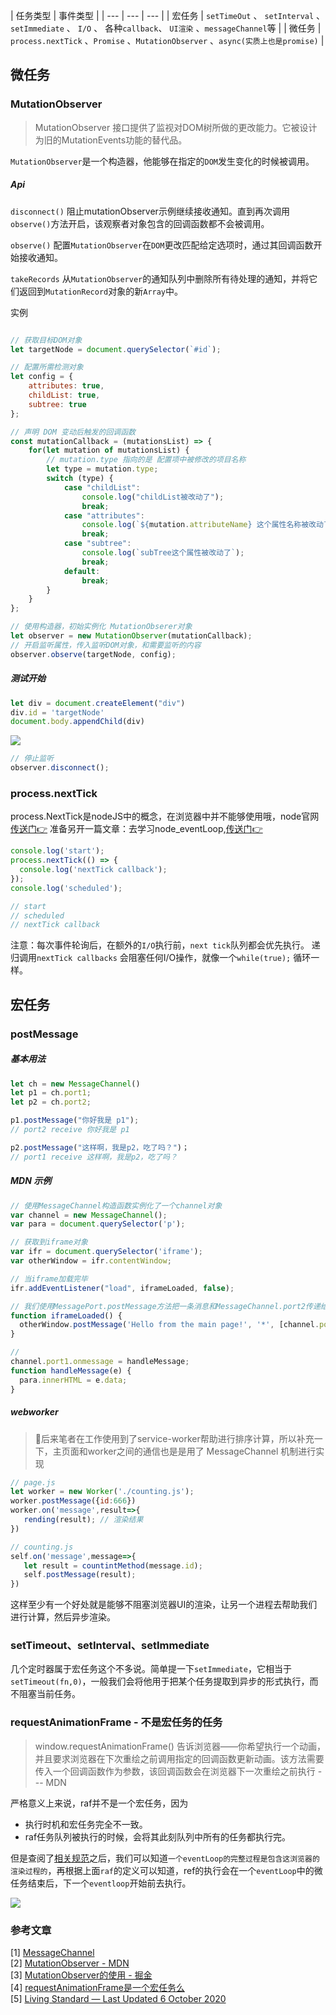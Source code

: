 | 任务类型 | 事件类型 |
| --- | --- | --- |
| 宏任务 | `setTimeOut` 、 `setInterval` 、 `setImmediate` 、 `I/O` 、 各种`callback`、 `UI渲染` 、`messageChannel`等  |
| 微任务 | `process.nextTick` 、`Promise`  、`MutationObserver` 、`async(实质上也是promise)`  |

## 微任务
### MutationObserver
>MutationObserver 接口提供了监视对DOM树所做的更改能力。它被设计为旧的MutationEvents功能的替代品。

`MutationObserver`是一个构造器，他能够在指定的`DOM`发生变化的时候被调用。

##### Api
`disconnect()`
阻止mutationObserver示例继续接收通知。直到再次调用`observe()`方法开启，该观察者对象包含的回调函数都不会被调用。

`observe()`
配置`MutationObserver`在`DOM`更改匹配给定选项时，通过其回调函数开始接收通知。

`takeRecords`
    从`MutationObserver`的通知队列中删除所有待处理的通知，并将它们返回到`MutationRecord`对象的新`Array`中。

实例
```js

// 获取目标DOM对象
let targetNode = document.querySelector(`#id`);

// 配置所需检测对象
let config = {
    attributes: true,
    childList: true,
    subtree: true
};

// 声明 DOM 变动后触发的回调函数
const mutationCallback = (mutationsList) => {
    for(let mutation of mutationsList) {
        // mutation.type 指向的是 配置项中被修改的项目名称
        let type = mutation.type;
        switch (type) {
            case "childList":
                console.log("childList被改动了");
                break;
            case "attributes":
                console.log(`${mutation.attributeName} 这个属性名称被改动了.`);
                break;
            case "subtree":
                console.log(`subTree这个属性被改动了`);
                break;
            default:
                break;
        }
    }
};

// 使用构造器，初始实例化 MutationObserer对象
let observer = new MutationObserver(mutationCallback);
// 开启监听属性，传入监听DOM对象，和需要监听的内容
observer.observe(targetNode, config);
```
##### 测试开始
```js
let div = document.createElement("div")
div.id = 'targetNode'
document.body.appendChild(div)
```
![](/blog_assets/mutationObserver.png)
```js
// 停止监听
observer.disconnect();
```

### process.nextTick
process.NextTick是nodeJS中的概念，在浏览器中并不能够使用哦，node官网[传送门:point_right:](http://nodejs.cn/api/process.html#process_process_nexttick_callback_args)
准备另开一篇文章：去学习node_eventLoop,[传送门:point_right:](/node/eventloop_in_node.md)

```js
console.log('start');
process.nextTick(() => {
  console.log('nextTick callback');
});
console.log('scheduled');

// start
// scheduled
// nextTick callback
```
注意：每次事件轮询后，在额外的`I/O`执行前，`next tick`队列都会优先执行。 递归调用`nextTick callbacks` 会阻塞任何I/O操作，就像一个`while(true);` 循环一样。



## 宏任务

### postMessage
##### 基本用法
```js
let ch = new MessageChannel()
let p1 = ch.port1;
let p2 = ch.port2;

p1.postMessage("你好我是 p1");
// port2 receive 你好我是 p1

p2.postMessage("这样啊，我是p2，吃了吗？")；
// port1 receive 这样啊，我是p2，吃了吗？
```
##### MDN 示例

```js
// 使用MessageChannel构造函数实例化了一个channel对象
var channel = new MessageChannel();
var para = document.querySelector('p');

// 获取到iframe对象    
var ifr = document.querySelector('iframe');
var otherWindow = ifr.contentWindow;

// 当iframe加载完毕
ifr.addEventListener("load", iframeLoaded, false);

// 我们使用MessagePort.postMessage方法把一条消息和MessageChannel.port2传递给iframe
function iframeLoaded() {
  otherWindow.postMessage('Hello from the main page!', '*', [channel.port2]);
}

// 
channel.port1.onmessage = handleMessage;
function handleMessage(e) {
  para.innerHTML = e.data;
}
```
##### webworker
> 后来笔者在工作使用到了service-worker帮助进行排序计算，所以补充一下，主页面和worker之间的通信也是是用了 MessageChannel 机制进行实现
```js
// page.js
let worker = new Worker('./counting.js');
worker.postMessage({id:666})
worker.on('message',result=>{
   rending(result); // 渲染结果
})

// counting.js
self.on('message',message=>{
   let result = countintMethod(message.id);
   self.postMessage(result);
})
```
这样至少有一个好处就是能够不阻塞浏览器UI的渲染，让另一个进程去帮助我们进行计算，然后异步渲染。

### setTimeout、setInterval、setImmediate
几个定时器属于宏任务这个不多说。简单提一下`setImmediate`，它相当于`setTimeout(fn,0)`，一般我们会将他用于把某个任务提取到异步的形式执行，而不阻塞当前任务。

### requestAnimationFrame - 不是宏任务的任务
> window.requestAnimationFrame() 告诉浏览器——你希望执行一个动画，并且要求浏览器在下次重绘之前调用指定的回调函数更新动画。该方法需要传入一个回调函数作为参数，该回调函数会在浏览器下一次重绘之前执行 --- MDN

严格意义上来说，raf并不是一个宏任务，因为
* 执行时机和宏任务完全不一致。
* raf任务队列被执行的时候，会将其此刻队列中所有的任务都执行完。

但是查阅了[相关规范](https://html.spec.whatwg.org/multipage/webappapis.html#event-loop-processing-model)之后，我们可以知道`一个eventLoop的完整过程是包含这浏览器的渲染过程的`，再根据上面`raf`的定义可以知道，ref的执行会在一个`eventLoop`中的微任务结束后，下一个`eventloop`开始前去执行。

![](/blog_assets/raf_eventloop.png)

### 参考文章
[1] [MessageChannel](https://github.com/jabez128/jabez128.github.io/issues/11)     
[2] [MutationObserver - MDN](https://developer.mozilla.org/zh-CN/docs/Web/API/MutationObserver)     
[3] [MutationObserver的使用 - 掘金](https://juejin.im/post/5b18e6606fb9a01e5c45434c)     
[4] [requestAnimationFrame是一个宏任务么](https://ginobilee.github.io/blog/2019/02/01/requestAnimationFrame%E6%98%AF%E4%B8%80%E4%B8%AA%E5%AE%8F%E4%BB%BB%E5%8A%A1%E4%B9%88/)     
[5] [Living Standard — Last Updated 6 October 2020](https://html.spec.whatwg.org/multipage/webappapis.html#event-loop-processing-model)     
